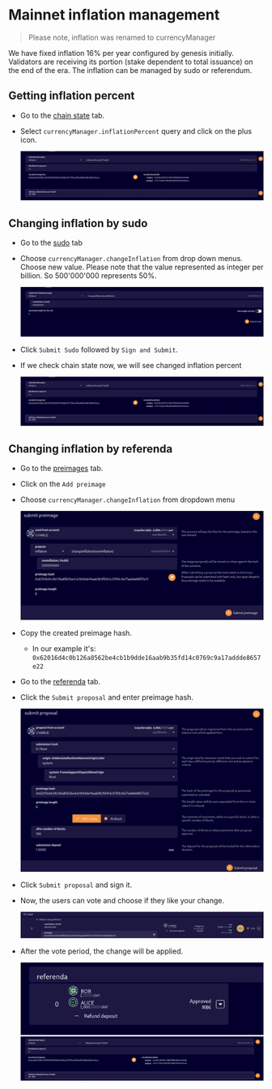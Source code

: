 # Mainnet inflation management

> Please note, inflation was renamed to currencyManager

We have fixed inflation 16% per year configured by genesis initially.
Validators are receiving its portion (stake dependent to total issuance) on the end of the era.
The inflation can be managed by sudo or referendum.

## Getting inflation percent

* Go to the [chain state](https://blockexptest.ggxchain.io/#/chainstate) tab.
* Select `currencyManager.inflationPercent` query and click on the plus icon.

  ![The image shows 16% inflation returned from query](images/fetching-inflation.png)

## Changing inflation by sudo

* Go to the [sudo](https://blockexptest.ggxchain.io/#/sudo) tab
* Choose `currencyManager.changeInflation` from drop down menus. Choose new value.
Please note that the value represented as integer per billion. So 500'000'000 represents 50%.

  ![The image shows how to change value using sudo](images/sudo-mechanism.png)
* Click `Submit Sudo` followed by `Sign and Submit`.
* If we check chain state now, we will see changed inflation percent

  ![The image shows 50% inflation returned from query](images/changed%20inflation.png)

## Changing inflation by referenda

* Go to the [preimages](https://blockexptest.ggxchain.io/#/preimages) tab.
* Click on the `Add preimage`
* Choose `currencyManager.changeInflation` from dropdown menu

  ![Image shows example how to fill preimage](images/preimage.png)
* Copy the created preimage hash.
  * In our example it's: `0x62016d4c0b126a8562be4cb1b9dde16aab9b35fd14c0769c9a17addde8657e22`
* Go to the [referenda](https://blockexptest.ggxchain.io/#/referenda) tab.
* Click the `Submit proposal` and enter preimage hash.

  ![Image shows example input to the proposal](images/submitting-proposal.png)
* Click `Submit proposal` and sign it.
* Now, the users can vote and choose if they like your change.

  ![The image shows voting process](images/voting.png)
* After the vote period, the change will be applied.

  ![The image shows that referenda is confirmed](images/confirned.png)
  ![The image shows 20% inflation returned from query](images/inflation-verify.png)
